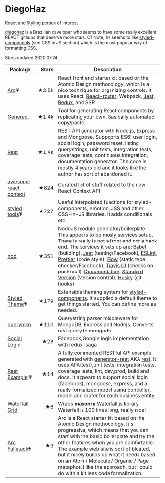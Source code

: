 # DiegoHaz
React and Styling person of interest

[diegohaz](https://github.com/diegohaz) is a Brazilian developer who seems to have some really excellent REACT githubs that deserve more stars. Of Note, he seems to like [styled-components](https://github.com/styled-components/styled-components) (see CSS in JS section) which is the most popular way of formatting CSS.

Stars updated 2020.07.24

| Package | Stars | Description |
| ------- | -----:| ----------- |
| [Arc](https://github.com/diegohaz/arc)💗 | ★2.5k| React front end starter kit based on the Atomic Design methodology, which is a nice technique for organizing controls. It uses React, [React-router](https://github.com/ReactTraining/react-router), Webpack, [Jest](https://facebook.github.io/jest), [Redux](https://github.com/diegohaz/arc/tree/redux), and SSR |
| [Generact](https://github.com/diegohaz/generact) | ★1.4k | Tool for generating React components by replicating your own. Basically automated copy/paste. |
| [Rest](https://github.com/diegohaz/rest) | ★1.4k | REST API generator with Node.js, Express and Mongoose. Suppoprts ES6! user login, social login, password reset, listing querystrings, unit tests, integration tests, coverage tests, continuous integration, documentation generator. The code is mostly 4 years old and it looks like the author has sort of abandoned it. |
| [awesome react context](https://github.com/diegohaz/awesome-react-context) | ★824 | Curated list of stuff related to the new React Context API |
| [styled tools](https://github.com/diegohaz/styled-tools)💗 | ★727 | Useful interpolated functions for styled-components, emotion, JSS and other CSS-in-JS libraries. It adds conditionals etc. |
| [nod](https://github.com/diegohaz/nod) | ★351 | NodeJS module generator/boilerplate. This appears to be mosly services setup. There is really is not a front end nor a back end. The services it sets up are: [Babel](https://babeljs.io/) (building), [Jest](https://facebook.github.io/jest) (testing/Facebook), [ESLint](http://eslint.org/), [Prettier](https://flowtype.org/) (code style), [Flow](https://flowtype.org/) (static type checker/Facebook), [Travis CI](https://travis-ci.org/) (checks on push/pull), [Documentation](http://documentation.js.org/), [Standard Version](https://github.com/conventional-changelog/standard-version) (version control), [Husky](https://github.com/typicode/husky) (git hooks) |
| [Styled Theme](https://github.com/diegohaz/styled-theme)💗  | ★179 | Extensible theming system for [styled-components](https://github.com/styled-components/styled-components). It supplied a default theme to get things started. You can define more as needed. |
| [querymen](https://github.com/diegohaz/querymen) | ★110 | Querystring parser middleware for MongoDB, Express and Nodejs. Converts rest query to mongodb. |
| [Social Login](https://github.com/diegohaz/redux-saga-social-login) | ★28 | Facebook/Google login implementation with redux-saga |
| [Rest Example](https://github.com/diegohaz/generator-rest-example) 💗| ★14 | A fully commented RESTful API example generated with [generator-rest](https://github.com/diegohaz/generator-rest) AKA [rest](https://github.com/diegohaz/rest). It uses AFA(test),unit tests, integration tests, coverage tests, lint, dev,prod, build and docs. It appears to support social login (facebook), mongoose, express, and a really formalized model using controller, model and router for each business entity. |
| [Waterfall Grid](https://github.com/diegohaz/waterfall-grid) | ★6 | Wraps **masonry** [Waterfall.js](https://github.com/raphamorim/waterfall.js) library. Waterfall is 100 lines long, really nice! |
| [Arc Fullstack](https://github.com/diegohaz/arc-fullstack)💗 | ★3 | Arc is a React starter kit based on the Atomic Design methodology. It's progressive, which means that you can start with the basic boilerplate and try the other features when you are comfortable. The example web site is sort of bloated, but it nicely builds up what it needs based on an Atom / Molecule / Organic / Page metaphor. I like the approach, but I could do with a bit less code formalization. |
